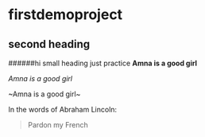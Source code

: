 # firstdemoproject

## second heading
######hi small heading
just practice
**Amna is a good girl**

*Amna is a good girl*

~Amna is a good girl~

In the words of Abraham Lincoln:

> Pardon my French
